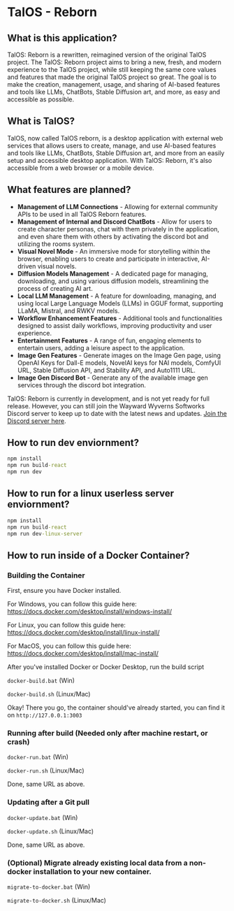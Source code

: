 # TalOS - Reborn
## What is this application?

TalOS: Reborn is a rewritten, reimagined version of the original TalOS project. The TalOS: Reborn project aims to bring a new, fresh, and modern experience to the TalOS project, while still keeping the same core values and features that made the original TalOS project so great. The goal is to make the creation, management, usage, and sharing of AI-based features and tools like LLMs, ChatBots, Stable Diffusion art, and more, as easy and accessible as possible.

## What is TalOS?

TalOS, now called TalOS reborn, is a desktop application with external web services that allows users to create, manage, and use AI-based features and tools like LLMs, ChatBots, Stable Diffusion art, and more from an easily setup and accessible desktop application. With TalOS: Reborn, it's also accessible from a web browser or a mobile device.

## What features are planned?

- **Management of LLM Connections** - Allowing for external community APIs to be used in all TalOS Reborn features.
- **Management of Internal and Discord ChatBots** - Allow for users to create character personas, chat with them privately in the application, and even share them with others by activating the discord bot and utilizing the rooms system.
- **Visual Novel Mode** - An immersive mode for storytelling within the browser, enabling users to create and participate in interactive, AI-driven visual novels.
- **Diffusion Models Management** - A dedicated page for managing, downloading, and using various diffusion models, streamlining the process of creating AI art.
- **Local LLM Management** - A feature for downloading, managing, and using local Large Language Models (LLMs) in GGUF format, supporting LLaMA, Mistral, and RWKV models.
- **Workflow Enhancement Features** - Additional tools and functionalities designed to assist daily workflows, improving productivity and user experience.
- **Entertainment Features** - A range of fun, engaging elements to entertain users, adding a leisure aspect to the application.
- **Image Gen Features** - Generate images on the Image Gen page, using OpenAI Keys for Dall-E models, NovelAI keys for NAI models, ComfyUI URL, Stable Diffusion API, and Stability API, and Auto1111 URL. 
- **Image Gen Discord Bot** - Generate any of the available image gen services through the discord bot integration.

TalOS: Reborn is currently in development, and is not yet ready for full release. However, you can still join the Wayward Wyverns Softworks Discord server to keep up to date with the latest news and updates. [Join the Discord server here](https://discord.com/invite/HNSaTjExYy).

## How to run dev enviornment?
```cmd
npm install
npm run build-react
npm run dev
```
## How to run for a linux userless server enviornment?
```cmd
npm install
npm run build-react
npm run dev-linux-server
```
## How to run inside of a Docker Container?
### Building the Container
First, ensure you have Docker installed.

For Windows, you can follow this guide here:
https://docs.docker.com/desktop/install/windows-install/

For Linux, you can follow this guide here:
https://docs.docker.com/desktop/install/linux-install/

For MacOS, you can follow this guide here:
https://docs.docker.com/desktop/install/mac-install/

After you've installed Docker or Docker Desktop, run the build script

`docker-build.bat` (Win)

`docker-build.sh` (Linux/Mac)


Okay! There you go, the container should've already started, you can find it on ```http://127.0.0.1:3003```

### Running after build (Needed only after machine restart, or crash)
`docker-run.bat` (Win)

`docker-run.sh` (Linux/Mac)

Done, same URL as above.

### Updating after a Git pull

`docker-update.bat` (Win)

`docker-update.sh` (Linux/Mac)

Done, same URL as above.

### (Optional) Migrate already existing local data from a non-docker installation to your new container.

`migrate-to-docker.bat` (Win)

`migrate-to-docker.sh` (Linux/Mac)